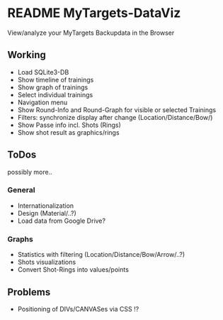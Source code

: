 # README MyTargets-DataViz

View/analyze your MyTargets Backupdata in the Browser

## Working
- Load SQLite3-DB
- Show timeline of trainings
- Show graph of trainings
- Select individual trainings
- Navigation menu
- Show Round-Info and Round-Graph for visible or selected Trainings
- Filters: synchronize display after change (Location/Distance/Bow/)
- Show Passe info incl. Shots (Rings)
- Show shot result as graphics/rings

## ToDos
possibly more..

### General
- Internationalization
- Design (Material/..?)
- Load data from Google Drive?

### Graphs
- Statistics with filtering (Location/Distance/Bow/Arrow/..?)
- Shots visualizations
- Convert Shot-Rings into values/points

## Problems
- Positioning of DIVs/CANVASes via CSS !?
